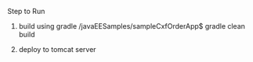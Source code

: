 Step to Run

1. build using gradle
/javaEESamples/sampleCxfOrderApp$ gradle clean build

2. deploy to tomcat server
